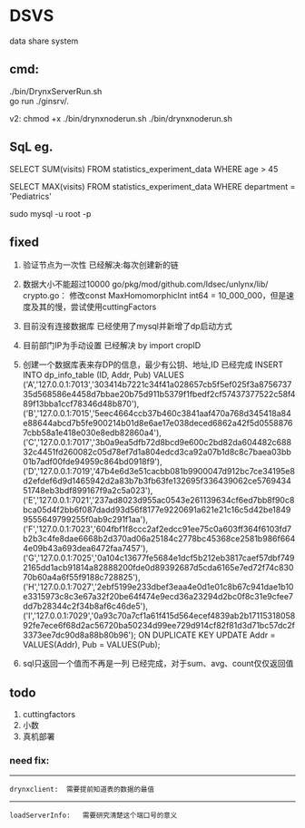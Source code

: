 # DSVS
data share system


## cmd:
./bin/DrynxServerRun.sh  
go run ./ginsrv/.

v2:
chmod +x ./bin/drynxnoderun.sh
./bin/drynxnoderun.sh


## SqL eg.
SELECT SUM(visits) FROM statistics_experiment_data WHERE age > 45

SELECT MAX(visits) FROM statistics_experiment_data WHERE department = 'Pediatrics'

sudo mysql -u root -p

## fixed
1. 验证节点为一次性                                     已经解决:每次创建新的链
2. 数据大小不能超过10000                                go/pkg/mod/github.com/ldsec/unlynx/lib/ crypto.go： 修改const MaxHomomorphicInt int64 = 10_000_000，但是速度及其的慢，尝试使用cuttingFactors
3. 目前没有连接数据库                                    已经使用了mysql并新增了dp启动方式
4. 目前部门IP为手动设置                                  已经解决 by import cropID
5. 创建一个数据库表来存DP的信息，最少有公钥、地址,ID         已经完成
INSERT INTO dp_info_table (ID, Addr, Pub) VALUES
('A','127.0.0.1:7013','303414b7221c34f41a028657cb5f5ef025f3a875673735d568586e4458d7bbae20b75d911b5379f1fbedf2cf57437377522c58f489f13bba1ccf78346d48b870'),
('B','127.0.0.1:7015','5eec4664ccb37b460c3841aaf470a768d345418a84e88644abcd7b5fe900214b01d8e6ae17e038deced6862a42f5d05588767cbb58a1e418e030e8edb82860a4'),
('C','127.0.0.1:7017','3b0a9ea5dfb72d8bcd9e600c2bd82da604482c68832c4451fd260082c05d78ef7d1a804edcd3ca92a07b1d8c8c7baea03bb01b7adf00fde94959c864bd0918f9'),
('D','127.0.0.1:7019','47b4e6d3e51cacbb081b9900047d912bc7ce34195e8d2efdef6d9d1465942d2a83b7b3fb63fe132695f336439062ce576943451748eb3bdf899167f9a2c5a023'),
('E','127.0.0.1:7021','237ad8023d955ac0543e261139634cf6ed7bb8f90c8bca05d4f2bb6f087dadd93d56f8177e9220691a621e21c16c5d42be18499555649799255f0ab9c291f1aa'),
('F','127.0.0.1:7023','604fbf1f8ccc2af2edcc91ee75c0a603ff364f6103fd7b2b3c4fe8dae6668b2d370ad06a25184c2778bc45368ce2581b986f6644e09b43a693dea6472faa7457'),
('G','127.0.0.1:7025','0a104c13677fe5684e1dcf5b212eb3817caef57dbf7492165dd1acb91814a82888200fde0d89392687d5cda6165e7ed72f74c83070b60a4a6f55f9188c728825'),
('H','127.0.0.1:7027','2ebf5199e233dbef3eaa4e0d1e01c8b67c941dae1b10e3315973c8c3e67a32f20be64f474e9ecd36a23294d2bc0f8c31e9cfee7dd7b28344c2f34b8af6c46de5'),
('I','127.0.0.1:7029','0a93c70a7cf1a61f415d564ecef4839ab2b1711531805892fe7ece6f68d2ac56720ba50234d99ee729d914cf82f81d3d71bc57dc2f3373ee7dc90d8a88b80b96');
ON DUPLICATE KEY UPDATE
  Addr = VALUES(Addr),
  Pub  = VALUES(Pub);

6. sql只返回一个值而不再是一列                            已经完成，对于sum、avg、count仅仅返回值  

## todo
1. cuttingfactors
2. 小数
3. 真机部署

### need fix:
---
    drynxclient:  需要提前知道表的数据的最值
---
    loadServerInfo:   需要研究清楚这个端口号的意义
